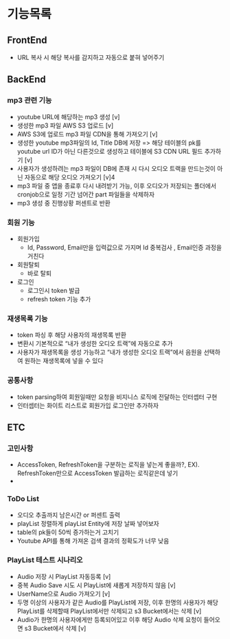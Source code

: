 # 기능목록

## FrontEnd
- URL 복사 시 해당 복사를 감지하고 자동으로 붙혀 넣어주기

## BackEnd
### mp3 관련 기능
- youtube URL에 해당하는 mp3 생성 [v]
- 생성한 mp3 파일 AWS S3 업로드 [v]
- AWS S3에 업로드 mp3 파일 CDN을 통해 가져오기 [v]
- 생성한 youtube mp3파일의 Id, Title DB에 저장 => 해당 테이블의 pk를 youtube url ID가 아닌 다른것으로 생성하고 테이블에 S3 CDN URL 필드 추가하기 [v]
- 사용자가 생성하려는 mp3 파일이 DB에 존재 시 다시 오디오 트랙을 만드는것이 아닌 자동으로 해당 오디오 가져오기 [v]4
- mp3 파일 중 앱을 종료후 다시 내려받기 가능, 이후 오디오가 저장되는 폴더에서 cronjob으로 일정 기간 넘어간 part 파일들을 삭제하자
- mp3 생성 중 진행상황 퍼센트로 반환

### 회원 기능
- 회원가입
  - Id, Password, Email만을 입력값으로 가지며 Id 중복검사 , Email인증 과정을 거친다
- 회원탈퇴
  - 바로 탈퇴
- 로그인 
  - 로그인시 token 발급
  - refresh token 기능 추가 

### 재생목록 기능
- token 파싱 후 해당 사용자의 재생목록 반환
- 변환시 기본적으로 “내가 생성한 오디오 트랙”에 자동으로 추가
- 사용자가 재생목록을 생성 가능하고 “내가 생성한 오디오 트랙”에서 음원을 선택하여 원하는 재생목록에 넣을 수 있다

### 공통사항
- token parsing하여 회원일때만 요청을 비지니스 로직에 전달하는 인터셉터 구현
- 인터셉터는 화이트 리스트로 회원가입 로그인만 추가하자

## ETC
### 고민사항
- AccessToken, RefreshToken을 구분하는 로직을 넣는게 좋을까?, 
  EX). RefreshToken만으로 AccessToken 발급하는 로직같은데 넣기
- 
### ToDo List
- 오디오 추출까지 남은시간 or 퍼센트 출력
- playList 정렬하게 playList Entity에 저장 날짜 넣어보자
- table의 pk들이 50씩 증가하는거 고치기
- Youtube API를 통해 가져온 검색 결과의 정확도가 너무 낮음

### PlayList 테스트 시나리오
- Audio 저장 시 PlayList 자동등록 [v]
- 중복 Audio Save 시도 시 PlayList에 새롭게 저장하지 않음 [v]
- UserName으로 Audio 가져오기 [v]
- 두명 이상의 사용자가 같은 Audio를 PlayList에 저장, 이후 한명의 사용자가 해당 PlayList를 삭제할때 PlayList에서만 삭제되고 s3 Bucket에서는 삭제 [v]
- Audio가 한명의 사용자에게만 등록되어있고 이후 해당 Audio 삭제 요청이 들어오면 s3 Bucket에서 삭제 [v]


